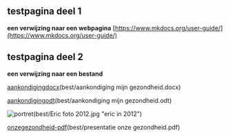 ## testpagina deel 1

**een verwijzing naar een webpagina**
[https://www.mkdocs.org/user-guide/](https://www.mkdocs.org/user-guide/)

## testpagina deel 2

**een verwijzing naar een bestand**

[aankondigingdocx]()(best/aankondiging mijn gezondheid.docx)

[aankondigingodt]()(best/aankondiging mijn gezondheid.odt)

![portret]()(best/Eric foto 2012.jpg "eric in 2012")

[onzegezondheid-pdf]()(best/presentatie onze gezondheid.pdf)

